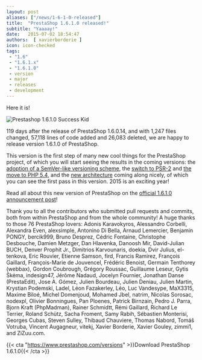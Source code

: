```yaml
---
layout: post
aliases: ["/news/1-6-1-0-released"]
title:  "PrestaShop 1.6.1.0 released!"
subtitle: "Yaaaay!"
date:   2015-07-02 18:54:47
authors:  [ xavierborderie ]
icon: icon-checked
tags:
 - "1.6"
 - "1.6.1.x"
 - "1.6.1.0"
 - version
 - major
 - releases
 - development
---
```


Here it is!

![Prestashop 1.6.1.0 Success Kid](/assets/images/2015/07/prestashop-1610-success-kid.png)

119 days after the release of PrestaShop 1.6.0.14, and with 1,247 files changed, 57,118 lines of code added and 26,083 deleted, we are happy to release version 1.6.1.0 of PrestaShop.

This version is the first step of many new cool things for the PrestaShop project, of which you will start seeing the results in the coming versions: the [adoption of a SemVer-like versioning scheme](http://build.prestashop.com/news/a-more-semantic-versioning-scheme/), the [switch to PSR-2](http://build.prestashop.com/news/prestashop-moves-to-psr-2/) and [the move to PHP 5.4](http://build.prestashop.com/news/Dropping-support-php52-and-53/), and the [new architecture](http://build.prestashop.com/news/new-architecture-1-6-1-0/) coming along nicely, of which you can see the first pass in this version. 2015 is an exciting year!

Read all about this new version of PrestaShop on the [official 1.6.1.0 announcement post](https://www.prestashop.com/blog/en/delivering-new-improved-v1-6-1-0)!

Thank you to all the contributors who submitted pull requests and commits, both from within PrestaShop and from the whole community! A huge thanks to those 76 PrestaShop lovers: Adonis Karavokyros, Alessandro Corbelli, Alexandra Even, alexsimple, Antonino Di Bella, Arnaud Lemercier, Benjamin PONGY, bercik999, Bruno Desprez, Cédric Fontaine, Christophe Desbouche, Damien Metzger, Dan Hlavenka, Danoosh Mir, David-Julian BUCH, Denver Prophit Jr., Dimitrios Karvounaris, doekia, Dvir Julius, el-tenkova, Eric Rouvier, Etienne Samson, fird, Francis Ramirez, François Gaillard, François-Marie de Jouvencel, Frédéric Benoist, Germain Tenthorey (webbax), Gordon Coubrough, Grégory Roussac, Guillaume Leseur, Gytis Škėma, indesign47, Jérôme Nadaud, Jocelyn Fournier, Jonathan Danse (PrestaEdit), Jose A. Gómez, Julien Bourdeau, Julien Deniau, Julien Martin, Krystian Podemski, Ladel, Léon Fazakerley, Léo, Luc Vandesype, MaX3315, Maxime Biloé, Michel Domenjoud, Mohamed Jbel, natrim, Nicolas Sorosac, nodexpl, Olivier Bonningues, Pan Ploenes, Patrick Birnzain, Pedro J. Parra, Bjorn Kraft (PhpMadman), Rainer Schmidtt, Rémi Gaillard, Richard Le Terrier, Roland Schütz, Sacha Froment, Samy Rabih, Sébastien Monterisi, Georges Cubas, Steven Sulley, Thibaud Chauviere, Thomas Nabord, Tomáš Votruba, Vincent Augagneur, vitekj, Xavier Borderie, Xavier Gouley, zimmi1, and ZiZuu.com.

{{< cta "https://www.prestashop.com/versions" >}}Download PrestaShop 1.6.1.0{{< /cta >}}
